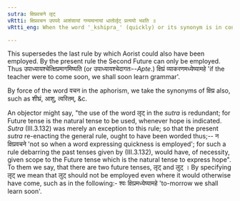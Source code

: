 ```yaml
---
sutra: क्षिप्रवचने लृट्
vRtti: क्षिप्रवचन उपपदे आशंसायां गम्यमानायां धातोर्लृट् प्रत्ययो भवति ॥
vRtti_eng: When the word '_kshipra_' (quickly) or its synonym is in construction with the verb, the future affix, '_Lrit_' is employed after the root, when 'hope' is expressed in a conditional form.

---
```

This supersedes the last rule by which Aorist could also have been employed. By the present rule the Second Future can only be employed. Thus उपाध्यायश्चेत्क्षिप्रमागमिष्यति (or उपाध्यायश्चेदागतः--_Apte_.) क्षिप्रं व्याकरणमध्येष्यामहे 'if the teacher were to come soon, we shall soon learn grammar'.

By force of the word वचन in the aphorism, we take the synonyms of क्षिप्र also, such as शीघ्रं, आशु, त्वरितम्, &c. 

An objector might say, "the use of the word लृट् in the _sutra_ is redundant; for Future tense is the natural tense to be used, whenever hope is indicated. _Sutra_ (III.3.132) was merely an exception to this rule; so that the present _sutra_ re-enacting the general rule, ought to have been worded thus;-- न क्षिप्रवचने 'not so when a word expressing quickness is employed'; for such a rule debarring the past tenses given by (III.3.132), would have, of necessity, given scope to the Future tense which is the natural tense to express hope". To them we say, that there are two future tenses, लृट् and लुट् । By specifying लृट् we mean that लुट् should not be employed even where it would otherwise have come, such as in the following:- श्वः क्षिप्रमध्येष्यामहे 'to-morrow we shall learn soon'.